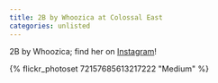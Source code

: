 ```yaml
---
title: 2B by Whoozica at Colossal East
categories: unlisted
---
```


2B by Whoozica; find her on [Instagram](https://www.instagram.com/whoozica/)!

{% flickr_photoset 72157685613217222 "Medium" %}

